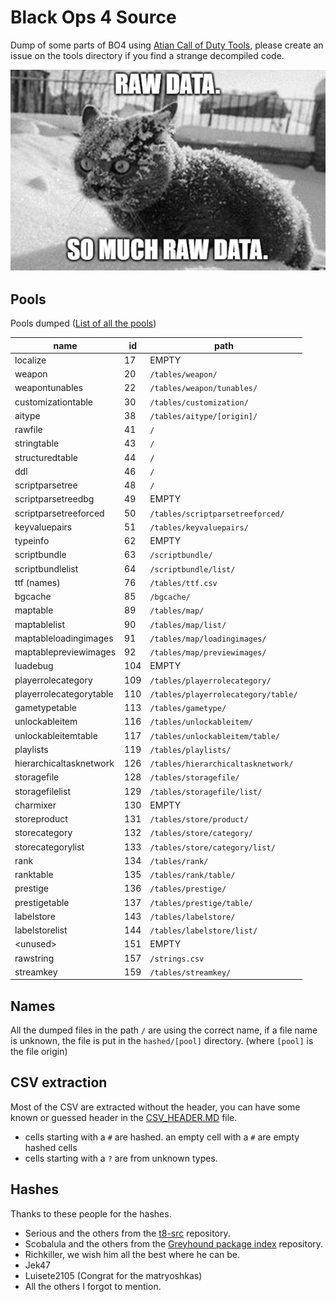# Black Ops 4 Source

Dump of some parts of BO4 using [Atian Call of Duty Tools](https://github.com/ate47/atian-cod-tools), please create an issue on the tools directory if you find a strange decompiled code.

![logo](logo.png)

## Pools

Pools dumped ([List of all the pools](https://github.com/ate47/t8-atian-menu/blob/master/docs/notes/xassetpools.csv))

| name                    | id  |        path                         |
|-------------------------|-----|-------------------------------------|
| localize                | 17  | EMPTY                               |
| weapon                  | 20  | `/tables/weapon/`                   |
| weapontunables          | 22  | `/tables/weapon/tunables/`          |
| customizationtable      | 30  | `/tables/customization/`            |
| aitype                  | 38  | `/tables/aitype/[origin]/`          |
| rawfile                 | 41  | `/`                                 |
| stringtable             | 43  | `/`                                 |
| structuredtable         | 44  | `/`                                 |
| ddl                     | 46  | `/`                                 |
| scriptparsetree         | 48  | `/`                                 |
| scriptparsetreedbg      | 49  | EMPTY                               |
| scriptparsetreeforced   | 50  | `/tables/scriptparsetreeforced/`    |
| keyvaluepairs           | 51  | `/tables/keyvaluepairs/`            |
| typeinfo                | 62  | EMPTY                               |
| scriptbundle            | 63  | `/scriptbundle/`                    |
| scriptbundlelist        | 64  | `/scriptbundle/list/`               |
| ttf (names)             | 76  | `/tables/ttf.csv`                   |
| bgcache                 | 85  | `/bgcache/`                         |
| maptable                | 89  | `/tables/map/`                      |
| maptablelist            | 90  | `/tables/map/list/`                 |
| maptableloadingimages   | 91  | `/tables/map/loadingimages/`        |
| maptablepreviewimages   | 92  | `/tables/map/previewimages/`        |
| luadebug                | 104 | EMPTY                               |
| playerrolecategory      | 109 | `/tables/playerrolecategory/`       |
| playerrolecategorytable | 110 | `/tables/playerrolecategory/table/` |
| gametypetable           | 113 | `/tables/gametype/`                 |
| unlockableitem          | 116 | `/tables/unlockableitem/`           |
| unlockableitemtable     | 117 | `/tables/unlockableitem/table/`     |
| playlists               | 119 | `/tables/playlists/`                |
| hierarchicaltasknetwork | 126 | `/tables/hierarchicaltasknetwork/`  |
| storagefile             | 128 | `/tables/storagefile/`              |
| storagefilelist         | 129 | `/tables/storagefile/list/`         |
| charmixer               | 130 | EMPTY                               |
| storeproduct            | 131 | `/tables/store/product/`            |
| storecategory           | 132 | `/tables/store/category/`           |
| storecategorylist       | 133 | `/tables/store/category/list/`      |
| rank                    | 134 | `/tables/rank/`                     |
| ranktable               | 135 | `/tables/rank/table/`               |
| prestige                | 136 | `/tables/prestige/`                 |
| prestigetable           | 137 | `/tables/prestige/table/`           |
| labelstore              | 143 | `/tables/labelstore/`               |
| labelstorelist          | 144 | `/tables/labelstore/list/`          |
| \<unused\>              | 151 | EMPTY                               |
| rawstring               | 157 | `/strings.csv`                      |
| streamkey               | 159 | `/tables/streamkey/`                |

## Names

All the dumped files in the path `/` are using the correct name, if a file name is unknown, the file is put in the `hashed/[pool]` directory. (where `[pool]` is the file origin)

## CSV extraction

Most of the CSV are extracted without the header, you can have some known or guessed header in the [CSV_HEADER.MD](CSV_HEADER.MD) file.

- cells starting with a `#` are hashed. an empty cell with a `#` are empty hashed cells
- cells starting with a `?` are from unknown types.

## Hashes

Thanks to these people for the hashes.

- Serious and the others from the [t8-src](https://github.com/shiversoftdev/t8-src) repository.
- Scobalula and the others from the [Greyhound package index](https://github.com/Scobalula/GreyhoundPackageIndex) repository.
- Richkiller, we wish him all the best where he can be.
- Jek47
- Luisete2105 (Congrat for the matryoshkas)
- All the others I forgot to mention.
